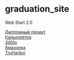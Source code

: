 # graduation_site
Web Start 2.0

[Дипломный проект](https://viperpredator1992.github.io/graduation/)<br>
[Калькулятор](https://viperpredator1992.github.io/calc/)<br>
[3dGlo](https://viperpredator1992.github.io/3dGlo/)<br>
[Амазонка](https://viperpredator1992.github.io/amazon-k/)<br>
[TruHarbor](https://github.com/viperpredator1992.github.io/TruHarbor/)<br>

